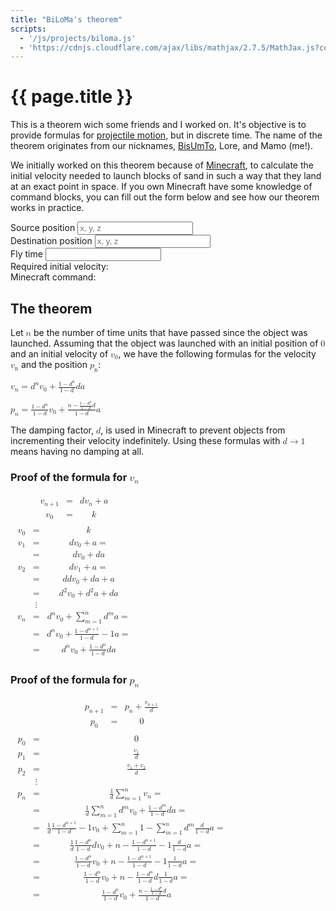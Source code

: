 ```yaml
---
title: "BiLoMa's theorem"
scripts:
  - '/js/projects/biloma.js'
  - 'https://cdnjs.cloudflare.com/ajax/libs/mathjax/2.7.5/MathJax.js?config=MML_CHTML'
---
```


# {{ page.title }} #
This is a theorem wich some friends and I worked on. It's objective is to provide formulas for [projectile motion](https://en.wikipedia.org/wiki/Projectile_motion), but in discrete time. The name of the theorem originates from our nicknames, [BisUmTo](https://bisumto.it/), Lore, and Mamo (me!).

We initially worked on this theorem because of [Minecraft](https://www.minecraft.net/), to calculate the initial velocity needed to launch blocks of sand in such a way that they land at an exact point in space. If you own Minecraft have some knowledge of command blocks, you can fill out the form below and see how our theorem works in practice.

<form id="biloma" target="_self">
	<div>
		<label for="biloma-source-pos">Source position</label>
		<input id="biloma-source-pos" name="source-pos" required="required" placeholder="x, y, z" spellcheck="false" />
	</div>
	<div>
		<label for="biloma-destination-pos">Destination position</label>
		<input id="biloma-destination-pos" name="destination-pos" required="required" placeholder="x, y, z" spellcheck="false" />
	</div>
	<div>
		<label for="biloma-fly-time">Fly time</label>
		<input id="biloma-fly-time" name="fly-time" required="required" spellcheck="false" />
	</div>
	<div>
		<label for="biloma-result">Required initial velocity:</label>
		<output id="biloma-result" name="result"></output>
	</div>
	<div>
		<label for="biloma-command">Minecraft command:</label>
		<code><output id="biloma-command" name="command"></output></code>
	</div>
</form>

## The theorem ##
Let <math xmlns="http://www.w3.org/1998/Math/MathML"><mi>n</mi></math> be the number of time units that have passed since the object was launched. Assuming that the object was launched with an initial position of <math xmlns="http://www.w3.org/1998/Math/MathML"><mn>0</mn></math> and an initial velocity of <math xmlns="http://www.w3.org/1998/Math/MathML"><msub><mi>v</mi><mn>0</mn></msub></math>, we have the following formulas for the velocity <math xmlns="http://www.w3.org/1998/Math/MathML"><msub><mi>v</mi><mn>n</mn></msub></math> and the position <math xmlns="http://www.w3.org/1998/Math/MathML"><msub><mi>p</mi><mn>n</mn></msub></math>:

<p>
	<math xmlns="http://www.w3.org/1998/Math/MathML">
		<msub>
			<mi>v</mi>
			<mi>n</mi>
		</msub>
		<mo>=</mo>
		<msup>
			<mi>d</mi>
			<mi>n</mi>
		</msup>
		<msub>
			<mi>v</mi>
			<mn>0</mn>
		</msub>
		<mo>+</mo>
		<mfrac>
			<mrow>
				<mn>1</mn>
				<mo>−</mo>
				<msup>
					<mi>d</mi>
					<mi>n</mi>
				</msup>
			</mrow>
			<mrow>
				<mn>1</mn>
				<mo>−</mo>
				<mi>d</mi>
			</mrow>
		</mfrac>
		<mi>d</mi>
		<mi>a</mi>
	</math>
</p>

<p>
	<math xmlns="http://www.w3.org/1998/Math/MathML">
		<msub>
			<mi>p</mi>
			<mi>n</mi>
		</msub>
		<mo>=</mo>
		<mfrac>
			<mrow>
				<mn>1</mn>
				<mo>−</mo>
				<msup>
					<mi>d</mi>
					<mi>n</mi>
				</msup>
			</mrow>
			<mrow>
				<mn>1</mn>
				<mo>−</mo>
				<mi>d</mi>
			</mrow>
		</mfrac>
		<msub>
			<mi>v</mi>
			<mn>0</mn>
		</msub>
		<mo>+</mo>
		<mfrac>
			<mrow>
				<mi>n</mi>
				<mo>−</mo>
				<mfrac>
					<mrow>
						<mn>1</mn>
						<mo>−</mo>
						<msup>
							<mi>d</mi>
							<mi>n</mi>
						</msup>
					</mrow>
					<mrow>
						<mn>1</mn>
						<mo>−</mo>
						<mi>d</mi>
					</mrow>
				</mfrac>
				<mi>d</mi>
			</mrow>
			<mrow>
				<mn>1</mn>
				<mo>−</mo>
				<mi>d</mi>
			</mrow>
		</mfrac>
		<mi>a</mi>
	</math>
</p>

The damping factor, <math xmlns="http://www.w3.org/1998/Math/MathML"><mi>d</mi></math>, is used in Minecraft to prevent objects from incrementing their velocity indefinitely. Using these formulas with <math xmlns="http://www.w3.org/1998/Math/MathML"><mi>d</mi><mo>→</mo><mn>1</mn></math> means having no damping at all.

### Proof of the formula for <math xmlns="http://www.w3.org/1998/Math/MathML"><msub><mi>v</mi><mi>n</mi></msub></math> ###
<p>
	<math xmlns="http://www.w3.org/1998/Math/MathML">
		<mtable columnalign="left">
			<mtr>
				<mtd>
					<mfenced open="{" close="">
						<mtable columnalign="left center left">
							<mtr>
								<mtd>
									<msub>
										<mi>v</mi>
										<mrow>
											<mi>n</mi>
											<mo>+</mo>
											<mn>1</mn>
										</mrow>
									</msub>
								</mtd>
								<mtd>
									<mo>=</mo>
								</mtd>
								<mtd>
									<mi>d</mi>
									<mfenced>
										<mrow>
											<msub>
												<mi>v</mi>
												<mi>n</mi>
											</msub>
											<mo>+</mo>
											<mi>a</mi>
										</mrow>
									</mfenced>
								</mtd>
							</mtr>
							<mtr>
								<mtd>
									<msub>
										<mi>v</mi>
										<mn>0</mn>
									</msub>
								</mtd>
								<mtd>
									<mo>=</mo>
								</mtd>
								<mtd>
									<mi>k</mi>
								</mtd>
							</mtr>
						</mtable>
					</mfenced>
				</mtd>
			</mtr>
			<mtr>
				<mtd>
					<mtable columnalign="left center left">
						<mtr>
							<mtd>
								<msub>
									<mi>v</mi>
									<mn>0</mn>
								</msub>
							</mtd>
							<mtd>
								<mo>=</mo>
							</mtd>
							<mtd>
								<mi>k</mi>
							</mtd>
						</mtr>
						<mtr>
							<mtd>
								<msub>
									<mi>v</mi>
									<mn>1</mn>
								</msub>
							</mtd>
							<mtd>
								<mo>=</mo>
							</mtd>
							<mtd>
								<mi>d</mi>
								<mfenced>
									<mrow>
										<msub>
											<mi>v</mi>
											<mn>0</mn>
										</msub>
										<mo>+</mo>
										<mi>a</mi>
									</mrow>
								</mfenced>
								<mo>=</mo>
							</mtd>
						</mtr>
						<mtr>
							<mtd />
							<mtd>
								<mo>=</mo>
							</mtd>
							<mtd>
								<mi>d</mi>
								<msub>
									<mi>v</mi>
									<mn>0</mn>
								</msub>
								<mo>+</mo>
								<mi>d</mi>
								<mi>a</mi>
							</mtd>
						</mtr>
						<mtr>
							<mtd>
								<msub>
									<mi>v</mi>
									<mn>2</mn>
								</msub>
							</mtd>
							<mtd>
								<mo>=</mo>
							</mtd>
							<mtd>
								<mi>d</mi>
								<mfenced>
									<mrow>
										<msub>
											<mi>v</mi>
											<mn>1</mn>
										</msub>
										<mo>+</mo>
										<mi>a</mi>
									</mrow>
								</mfenced>
								<mo>=</mo>
							</mtd>
						</mtr>
						<mtr>
							<mtd />
							<mtd>
								<mo>=</mo>
							</mtd>
							<mtd>
								<mi>d</mi>
								<mfenced>
									<mrow>
										<mi>d</mi>
										<msub>
											<mi>v</mi>
											<mn>0</mn>
										</msub>
										<mo>+</mo>
										<mi>d</mi>
										<mi>a</mi>
										<mo>+</mo>
										<mi>a</mi>
									</mrow>
								</mfenced>
							</mtd>
						</mtr>
						<mtr>
							<mtd />
							<mtd>
								<mo>=</mo>
							</mtd>
							<mtd>
								<msup>
									<mi>d</mi>
									<mn>2</mn>
								</msup>
								<msub>
									<mi>v</mi>
									<mn>0</mn>
								</msub>
								<mo>+</mo>
								<msup>
									<mi>d</mi>
									<mn>2</mn>
								</msup>
								<mi>a</mi>
								<mo>+</mo>
								<mi>d</mi>
								<mi>a</mi>
							</mtd>
						</mtr>
						<mtr>
							<mtd />
							<mtd>
								<mo>⋮</mo>
							</mtd>
							<mtd />
						</mtr>
						<mtr>
							<mtd>
								<msub>
									<mi>v</mi>
									<mi>n</mi>
								</msub>
							</mtd>
							<mtd>
								<mo>=</mo>
							</mtd>
							<mtd>
								<msup>
									<mi>d</mi>
									<mi>n</mi>
								</msup>
								<msub>
									<mi>v</mi>
									<mn>0</mn>
								</msub>
								<mo>+</mo>
								<mfenced>
									<mrow>
										<munderover>
											<mo>∑</mo>
											<mrow>
												<mi>m</mi>
												<mo>=</mo>
												<mn>1</mn>
											</mrow>
											<mi>n</mi>
										</munderover>
										<msup>
											<mi>d</mi>
											<mi>m</mi>
										</msup>
									</mrow>
								</mfenced>
								<mi>a</mi>
								<mo>=</mo>
							</mtd>
						</mtr>
						<mtr>
							<mtd />
							<mtd>
								<mo>=</mo>
							</mtd>
							<mtd>
								<msup>
									<mi>d</mi>
									<mi>n</mi>
								</msup>
								<msub>
									<mi>v</mi>
									<mn>0</mn>
								</msub>
								<mo>+</mo>
								<mfenced>
									<mrow>
										<mfrac>
											<mrow>
												<mn>1</mn>
												<mo>−</mo>
												<msup>
													<mi>d</mi>
													<mrow>
														<mi>n</mi>
														<mo>+</mo>
														<mn>1</mn>
													</mrow>
												</msup>
											</mrow>
											<mrow>
												<mn>1</mn>
												<mo>−</mo>
												<mi>d</mi>
											</mrow>
										</mfrac>
										<mo>−</mo>
										<mn>1</mn>
									</mrow>
								</mfenced>
								<mi>a</mi>
								<mo>=</mo>
							</mtd>
						</mtr>
						<mtr>
							<mtd />
							<mtd>
								<mo>=</mo>
							</mtd>
							<mtd>
								<msup>
									<mi>d</mi>
									<mi>n</mi>
								</msup>
								<msub>
									<mi>v</mi>
									<mn>0</mn>
								</msub>
								<mo>+</mo>
								<mfrac>
									<mrow>
										<mn>1</mn>
										<mo>−</mo>
										<msup>
											<mi>d</mi>
											<mi>n</mi>
										</msup>
									</mrow>
									<mrow>
										<mn>1</mn>
										<mo>−</mo>
										<mi>d</mi>
									</mrow>
								</mfrac>
								<mi>d</mi>
								<mi>a</mi>
							</mtd>
						</mtr>
					</mtable>
				</mtd>
			</mtr>
		</mtable>
	</math>
</p>

### Proof of the formula for <math xmlns="http://www.w3.org/1998/Math/MathML"><msub><mi>p</mi><mi>n</mi></msub></math> ###
<p>
	<math xmlns="http://www.w3.org/1998/Math/MathML">
		<mtable columnalign="left">
			<mtr>
				<mtd>
					<mfenced open="{" close="">
						<mtable columnalign="left center left">
							<mtr>
								<mtd>
									<msub>
										<mi>p</mi>
										<mrow>
											<mi>n</mi>
											<mo>+</mo>
											<mn>1</mn>
										</mrow>
									</msub>
								</mtd>
								<mtd>
									<mo>=</mo>
								</mtd>
								<mtd>
									<msub>
										<mi>p</mi>
										<mi>n</mi>
									</msub>
									<mo>+</mo>
									<mfrac>
										<msub>
											<mi>v</mi>
											<mrow>
												<mi>n</mi>
												<mo>+</mo>
												<mn>1</mn>
											</mrow>
										</msub>
										<mi>d</mi>
									</mfrac>
								</mtd>
							</mtr>
							<mtr>
								<mtd>
									<msub>
										<mi>p</mi>
										<mn>0</mn>
									</msub>
								</mtd>
								<mtd>
									<mo>=</mo>
								</mtd>
								<mtd>
									<mn>0</mn>
								</mtd>
							</mtr>
						</mtable>
					</mfenced>
				</mtd>
			</mtr>
			<mtr>
				<mtd>
					<mtable columnalign="left center left">
						<mtr>
							<mtd>
								<msub>
									<mi>p</mi>
									<mn>0</mn>
								</msub>
							</mtd>
							<mtd>
								<mo>=</mo>
							</mtd>
							<mtd>
								<mn>0</mn>
							</mtd>
						</mtr>
						<mtr>
							<mtd>
								<msub>
									<mi>p</mi>
									<mn>1</mn>
								</msub>
							</mtd>
							<mtd>
								<mo>=</mo>
							</mtd>
							<mtd>
								<mfrac>
									<msub>
										<mi>v</mi>
										<mn>1</mn>
									</msub>
									<mi>d</mi>
								</mfrac>
							</mtd>
						</mtr>
						<mtr>
							<mtd>
								<msub>
									<mi>p</mi>
									<mn>2</mn>
								</msub>
							</mtd>
							<mtd>
								<mo>=</mo>
							</mtd>
							<mtd>
								<mfrac>
									<mrow>
										<msub>
											<mi>v</mi>
											<mn>1</mn>
										</msub>
										<mo>+</mo>
										<msub>
											<mi>v</mi>
											<mn>2</mn>
										</msub>
									</mrow>
									<mi>d</mi>
								</mfrac>
							</mtd>
						</mtr>
						<mtr>
							<mtd />
							<mtd>
								<mo>⋮</mo>
							</mtd>
							<mtd />
						</mtr>
						<mtr>
							<mtd>
								<msub>
									<mi>p</mi>
									<mi>n</mi>
								</msub>
							</mtd>
							<mtd>
								<mo>=</mo>
							</mtd>
							<mtd>
								<mfrac>
									<mn>1</mn>
									<mi>d</mi>
								</mfrac>
								<munderover>
									<mo>∑</mo>
									<mrow>
										<mi>m</mi>
										<mo>=</mo>
										<mn>1</mn>
									</mrow>
									<mi>n</mi>
								</munderover>
								<msub>
									<mi>v</mi>
									<mi>n</mi>
								</msub>
								<mo>=</mo>
							</mtd>
						</mtr>
						<mtr>
							<mtd />
							<mtd>
								<mo>=</mo>
							</mtd>
							<mtd>
								<mfrac>
									<mn>1</mn>
									<mi>d</mi>
								</mfrac>
								<munderover>
									<mo>∑</mo>
									<mrow>
										<mi>m</mi>
										<mo>=</mo>
										<mn>1</mn>
									</mrow>
									<mi>n</mi>
								</munderover>
								<mfenced>
									<mrow>
										<msup>
											<mi>d</mi>
											<mi>m</mi>
										</msup>
										<msub>
											<mi>v</mi>
											<mn>0</mn>
										</msub>
										<mo>+</mo>
										<mfrac>
											<mrow>
												<mn>1</mn>
												<mo>−</mo>
												<msup>
													<mi>d</mi>
													<mi>m</mi>
												</msup>
											</mrow>
											<mrow>
												<mn>1</mn>
												<mo>−</mo>
												<mi>d</mi>
											</mrow>
										</mfrac>
										<mi>d</mi>
										<mi>a</mi>
									</mrow>
								</mfenced>
								<mo>=</mo>
							</mtd>
						</mtr>
						<mtr>
							<mtd />
							<mtd>
								<mo>=</mo>
							</mtd>
							<mtd>
								<mfrac>
									<mn>1</mn>
									<mi>d</mi>
								</mfrac>
								<mfenced>
									<mrow>
										<mfenced>
											<mrow>
												<mfrac>
													<mrow>
														<mn>1</mn>
														<mo>−</mo>
														<msup>
															<mi>d</mi>
															<mrow>
																<mi>n</mi>
																<mo>+</mo>
																<mn>1</mn>
															</mrow>
														</msup>
													</mrow>
													<mrow>
														<mn>1</mn>
														<mo>−</mo>
														<mi>d</mi>
													</mrow>
												</mfrac>
												<mo>−</mo>
												<mn>1</mn>
											</mrow>
										</mfenced>
										<msub>
											<mi>v</mi>
											<mn>0</mn>
										</msub>
										<mo>+</mo>
										<mfenced>
											<mrow>
												<munderover>
													<mo>∑</mo>
													<mrow>
														<mi>m</mi>
														<mo>=</mo>
														<mn>1</mn>
													</mrow>
													<mi>n</mi>
												</munderover>
												<mn>1</mn>
												<mo>−</mo>
												<munderover>
													<mo>∑</mo>
													<mrow>
														<mi>m</mi>
														<mo>=</mo>
														<mn>1</mn>
													</mrow>
													<mi>n</mi>
												</munderover>
												<msup>
													<mi>d</mi>
													<mi>m</mi>
												</msup>
											</mrow>
										</mfenced>
										<mfrac>
											<mi>d</mi>
											<mrow>
												<mn>1</mn>
												<mo>−</mo>
												<mi>d</mi>
											</mrow>
										</mfrac>
										<mi>a</mi>
									</mrow>
								</mfenced>
								<mo>=</mo>
							</mtd>
						</mtr>
						<mtr>
							<mtd />
							<mtd>
								<mo>=</mo>
							</mtd>
							<mtd>
								<mfrac>
									<mn>1</mn>
									<mi>d</mi>
								</mfrac>
								<mfenced>
									<mrow>
										<mfrac>
											<mrow>
												<mn>1</mn>
												<mo>−</mo>
												<msup>
													<mi>d</mi>
													<mi>n</mi>
												</msup>
											</mrow>
											<mrow>
												<mn>1</mn>
												<mo>−</mo>
												<mi>d</mi>
											</mrow>
										</mfrac>
										<mi>d</mi>
										<msub>
											<mi>v</mi>
											<mn>0</mn>
										</msub>
										<mo>+</mo>
										<mfenced>
											<mrow>
												<mi>n</mi>
												<mo>−</mo>
												<mfenced>
													<mrow>
														<mfrac>
															<mrow>
																<mn>1</mn>
																<mo>−</mo>
																<msup>
																	<mi>d</mi>
																	<mrow>
																		<mi>n</mi>
																		<mo>+</mo>
																		<mn>1</mn>
																	</mrow>
																</msup>
															</mrow>
															<mrow>
																<mn>1</mn>
																<mo>−</mo>
																<mi>d</mi>
															</mrow>
														</mfrac>
														<mo>−</mo>
														<mn>1</mn>
													</mrow>
												</mfenced>
											</mrow>
										</mfenced>
										<mfrac>
											<mi>d</mi>
											<mrow>
												<mn>1</mn>
												<mo>−</mo>
												<mi>d</mi>
											</mrow>
										</mfrac>
										<mi>a</mi>
									</mrow>
								</mfenced>
								<mo>=</mo>
							</mtd>
						</mtr>
						<mtr>
							<mtd />
							<mtd>
								<mo>=</mo>
							</mtd>
							<mtd>
								<mrow>
									<mfrac>
										<mrow>
											<mn>1</mn>
											<mo>−</mo>
											<msup>
												<mi>d</mi>
												<mi>n</mi>
											</msup>
										</mrow>
										<mrow>
											<mn>1</mn>
											<mo>−</mo>
											<mi>d</mi>
										</mrow>
									</mfrac>
									<msub>
										<mi>v</mi>
										<mn>0</mn>
									</msub>
									<mo>+</mo>
									<mfenced>
										<mrow>
											<mi>n</mi>
											<mo>−</mo>
											<mfenced>
												<mrow>
													<mfrac>
														<mrow>
															<mn>1</mn>
															<mo>−</mo>
															<msup>
																<mi>d</mi>
																<mrow>
																	<mi>n</mi>
																	<mo>+</mo>
																	<mn>1</mn>
																</mrow>
															</msup>
														</mrow>
														<mrow>
															<mn>1</mn>
															<mo>−</mo>
															<mi>d</mi>
														</mrow>
													</mfrac>
													<mo>−</mo>
													<mn>1</mn>
												</mrow>
											</mfenced>
										</mrow>
									</mfenced>
									<mfrac>
										<mn>1</mn>
										<mrow>
											<mn>1</mn>
											<mo>−</mo>
											<mi>d</mi>
										</mrow>
									</mfrac>
									<mi>a</mi>
								</mrow>
								<mo>=</mo>
							</mtd>
						</mtr>
						<mtr>
							<mtd />
							<mtd>
								<mo>=</mo>
							</mtd>
							<mtd>
								<mfrac>
									<mrow>
										<mn>1</mn>
										<mo>−</mo>
										<msup>
											<mi>d</mi>
											<mi>n</mi>
										</msup>
									</mrow>
									<mrow>
										<mn>1</mn>
										<mo>−</mo>
										<mi>d</mi>
									</mrow>
								</mfrac>
								<msub>
									<mi>v</mi>
									<mn>0</mn>
								</msub>
								<mo>+</mo>
								<mfenced>
									<mrow>
										<mi>n</mi>
										<mo>−</mo>
										<mfrac>
											<mrow>
												<mn>1</mn>
												<mo>−</mo>
												<msup>
													<mi>d</mi>
													<mi>n</mi>
												</msup>
											</mrow>
											<mrow>
												<mn>1</mn>
												<mo>−</mo>
												<mi>d</mi>
											</mrow>
										</mfrac>
										<mi>d</mi>
									</mrow>
								</mfenced>
								<mfrac>
									<mn>1</mn>
									<mrow>
										<mn>1</mn>
										<mo>−</mo>
										<mi>d</mi>
									</mrow>
								</mfrac>
								<mi>a</mi>
								<mo>=</mo>
							</mtd>
						</mtr>
						<mtr>
							<mtd />
							<mtd>
								<mo>=</mo>
							</mtd>
							<mtd>
								<mfrac>
									<mrow>
										<mn>1</mn>
										<mo>−</mo>
										<msup>
											<mi>d</mi>
											<mi>n</mi>
										</msup>
									</mrow>
									<mrow>
										<mn>1</mn>
										<mo>−</mo>
										<mi>d</mi>
									</mrow>
								</mfrac>
								<msub>
									<mi>v</mi>
									<mn>0</mn>
								</msub>
								<mo>+</mo>
								<mfrac>
									<mrow>
										<mi>n</mi>
										<mo>−</mo>
										<mfrac>
											<mrow>
												<mn>1</mn>
												<mo>−</mo>
												<msup>
													<mi>d</mi>
													<mi>n</mi>
												</msup>
											</mrow>
											<mrow>
												<mn>1</mn>
												<mo>−</mo>
												<mi>d</mi>
											</mrow>
										</mfrac>
										<mi>d</mi>
									</mrow>
									<mrow>
										<mn>1</mn>
										<mo>−</mo>
										<mi>d</mi>
									</mrow>
								</mfrac>
								<mi>a</mi>
							</mtd>
						</mtr>
					</mtable>
				</mtd>
			</mtr>
		</mtable>
	</math>
</p>